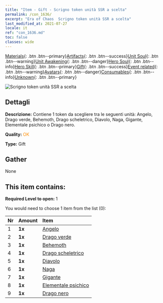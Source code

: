 ```yaml
---
title: "Item - Gift - Scrigno token unità SSR a scelta"
permalink: /con_1636/
excerpt: "Era of Chaos  Scrigno token unità SSR a scelta"
last_modified_at: 2021-07-27
locale: it
ref: "con_1636.md"
toc: false
classes: wide
---
```

 [Materials](/ItemsIT/){: .btn .btn--primary}[Artifacts](/ItemsIT/Artifacts/){: .btn .btn--success}[Unit Soul](/ItemsIT/UnitSoul/){: .btn .btn--warning}[Unit Awakening](/ItemsIT/UnitAwakening/){: .btn .btn--danger}[Hero Soul](/ItemsIT/HeroSoul/){: .btn .btn--info}[Hero Skill](/ItemsIT/HeroSkill/){: .btn .btn--primary}[Gift](/ItemsIT/Gift/){: .btn .btn--success}[Event related](/ItemsIT/Events/){: .btn .btn--warning}[Avatars](/ItemsIT/Avatars/){: .btn .btn--danger}[Consumables](/ItemsIT/Consumables/){: .btn .btn--info}[Unknown](/ItemsIT/Unknown/){: .btn .btn--primary}

 ![Scrigno token unità SSR a scelta](/images/t/i_907252.png)

## Dettagli
 **Descrizione:** Contiene 1 token da scegliere tra le seguenti unità: Angelo, Drago verde, Behemoth, Drago scheletrico, Diavolo, Naga, Gigante, Elementale psichico o Drago nero.

 **Quality:** <span style="color: #FF8C00">OK</span>

 **Type:** Gift

## Gather

  None

## This item contains:

 **Required Level to open:** 1

 You would need to choose 1 item from the list (0):

  | Nr | Amount |     Item    |
  |:---|:-------|:------------|
  | 1 |  **1x** | [Angelo](/ItemsIT/unt_196/) |  | 
  | 2 |  **1x** | [Drago verde](/ItemsIT/unt_205/) |  | 
  | 3 |  **1x** | [Behemoth](/ItemsIT/unt_223/) |  | 
  | 4 |  **1x** | [Drago scheletrico](/ItemsIT/unt_214/) |  | 
  | 5 |  **1x** | [Diavolo](/ItemsIT/unt_232/) |  | 
  | 6 |  **1x** | [Naga](/ItemsIT/unt_240/) |  | 
  | 7 |  **1x** | [Gigante](/ItemsIT/unt_241/) |  | 
  | 8 |  **1x** | [Elementale psichico](/ItemsIT/unt_267/) |  | 
  | 9 |  **1x** | [Drago nero](/ItemsIT/unt_250/) |  | 
